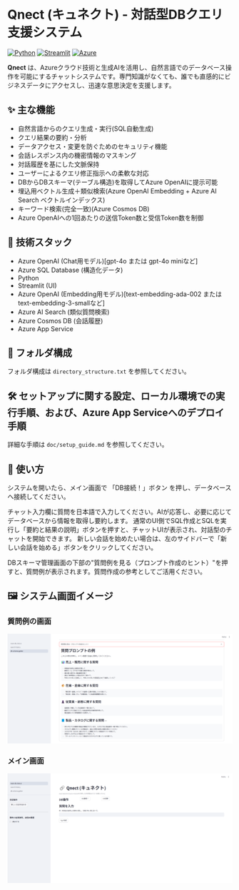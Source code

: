 # Qnect (キュネクト) - 対話型DBクエリ支援システム

[![Python](https://img.shields.io/badge/Python-3.11-blue.svg)](https://www.python.org/)
[![Streamlit](https://img.shields.io/badge/Streamlit-1.33-ff69b4.svg)](https://streamlit.io/)
[![Azure](https://img.shields.io/badge/Azure-Services-blue.svg)](https://azure.microsoft.com/)

**Qnect** は、Azureクラウド技術と生成AIを活用し、自然言語でのデータベース操作を可能にするチャットシステムです。専門知識がなくても、誰でも直感的にビジネスデータにアクセスし、迅速な意思決定を支援します。

## ✨ 主な機能

- 自然言語からのクエリ生成・実行(SQL自動生成)
- クエリ結果の要約・分析
- データアクセス・変更を防ぐためのセキュリティ機能
- 会話レスポンス内の機密情報のマスキング
- 対話履歴を基にした文脈保持
- ユーザーによるクエリ修正指示への柔軟な対応
- DBからDBスキーマ(テーブル構造)を取得してAzure OpenAIに提示可能
- 埋込用ベクトル生成＋類似検索(Azure OpenAI Embedding + Azure AI Search ベクトルインデックス)
- キーワード検索(完全一致)(Azure Cosmos DB)
- Azure OpenAIへの1回あたりの送信Token数と受信Token数を制御


## 🚀 技術スタック
- Azure OpenAI (Chat用モデル)[gpt-4o または gpt-4o miniなど]
- Azure SQL Database (構造化データ)
- Python
- Streamlit (UI)
- Azure OpenAI (Embedding用モデル)[text-embedding-ada-002 または text-embedding-3-smallなど]
- Azure AI Search (類似質問検索)
- Azure Cosmos DB (会話履歴)
- Azure App Service


## 📂 フォルダ構成

フォルダ構成は `directory_structure.txt` を参照してください。


## 🛠️ セットアップに関する設定、ローカル環境での実行手順、および、Azure App Serviceへのデプロイ手順

詳細な手順は `doc/setup_guide.md` を参照してください。


## 📖 使い方

システムを開いたら、メイン画面で 「DB接続！」ボタン を押し、データベースへ接続してください。

チャット入力欄に質問を日本語で入力してください。AIが応答し、必要に応じてデータベースから情報を取得し要約します。
通常のUI側でSQL作成とSQLを実行し「要約と結果の説明」ボタンを押すと、チャットUIが表示され、対話型のチャットを開始できます。
新しい会話を始めたい場合は、左のサイドバーで「新しい会話を始める」ボタンをクリックしてください。

DBスキーマ管理画面の下部の"質問例を見る（プロンプト作成のヒント）"を押すと、質問例が表示されます。質問作成の参考としてご活用ください。

## 🖼️ システム画面イメージ

### 質問例の画面
![質問例表示画面](./doc/screenshots/01_screen_example_questions.png)

### メイン画面
![メイン画面](./doc/screenshots/02_screen_main.png)
